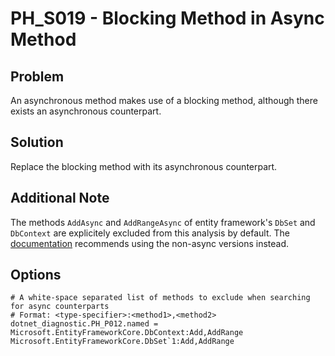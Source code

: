 # PH_S019 - Blocking Method in Async Method

## Problem

An asynchronous method makes use of a blocking method, although there exists an asynchronous counterpart.

## Solution

Replace the blocking method with its asynchronous counterpart.

## Additional Note

The methods `AddAsync` and `AddRangeAsync` of entity framework's `DbSet` and `DbContext` are explicitely excluded from this analysis by default. The [documentation](https://docs.microsoft.com/en-us/dotnet/api/microsoft.entityframeworkcore.dbcontext.addasync?view=efcore-5.0) recommends using the non-async versions instead.

## Options

```
# A white-space separated list of methods to exclude when searching for async counterparts
# Format: <type-specifier>:<method1>,<method2>
dotnet_diagnostic.PH_P012.named = Microsoft.EntityFrameworkCore.DbContext:Add,AddRange Microsoft.EntityFrameworkCore.DbSet`1:Add,AddRange
```
